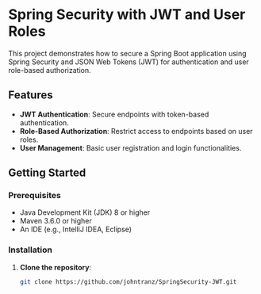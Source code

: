 # Spring Security with JWT and User Roles

This project demonstrates how to secure a Spring Boot application using Spring Security and JSON Web Tokens (JWT) for authentication and user role-based authorization.

## Features

- **JWT Authentication**: Secure endpoints with token-based authentication.
- **Role-Based Authorization**: Restrict access to endpoints based on user roles.
- **User Management**: Basic user registration and login functionalities.

## Getting Started

### Prerequisites

- Java Development Kit (JDK) 8 or higher
- Maven 3.6.0 or higher
- An IDE (e.g., IntelliJ IDEA, Eclipse)

### Installation

1. **Clone the repository**:
   ```bash
   git clone https://github.com/johntranz/SpringSecurity-JWT.git
